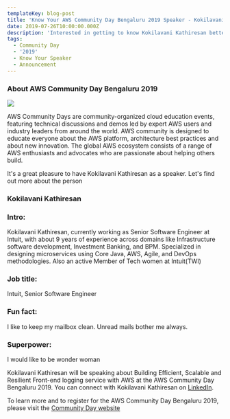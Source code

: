 ```yaml
---
templateKey: blog-post
title: 'Know Your AWS Community Day Bengaluru 2019 Speaker - Kokilavani Kathiresan'
date: 2019-07-26T10:00:00.000Z
description: 'Interested in getting to know Kokilavani Kathiresan better? Read on.'
tags:
  - Community Day
  - '2019'
  - Know Your Speaker
  - Announcement
---
```


### About AWS Community Day Bengaluru 2019

![](/img/communityday2019/speakers/know-your-speaker-kokilavani.png)

AWS Community Days are community-organized cloud education events, featuring technical discussions and demos led by expert AWS users and industry leaders from around the world. AWS community is designed to educate everyone about the AWS platform, architecture best practices and about new innovation. The global AWS ecosystem consists of a range of AWS enthusiasts and advocates who are passionate about helping others build. 

It's a great pleasure to have Kokilavani Kathiresan as a speaker. Let's find out more about the person

### Kokilavani Kathiresan 

### Intro: 
Kokilavani Kathiresan, currently working as Senior Software Engineer at Intuit, with about 9 years of experience across domains like Infrastructure software development, Investment Banking, and BPM. Specialized in designing microservices using Core Java, AWS, Agile, and DevOps methodologies. Also an active Member of Tech women at Intuit(TWI)
 

### Job title:
Intuit, Senior Software Engineer

### Fun fact:
I like to keep my mailbox clean. Unread mails bother me always.

### Superpower:
I would like to be wonder woman



Kokilavani Kathiresan will be speaking about Building Efficient, Scalable and Resilient Front-end logging service with AWS at the AWS Community Day Bengaluru 2019. You can connect with Kokilavani Kathiresan on [LinkedIn](https://www.linkedin.com/in/kokilavani-kathiresan).

To learn more and to register for the AWS Community Day Bengaluru 2019, please visit the [Community Day website](https://communityday.awsugblr.in)
